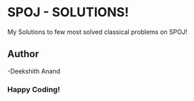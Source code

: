 # SPOJ - SOLUTIONS!
My Solutions to few most solved classical problems on SPOJ!
## Author
-Deekshith Anand
### Happy Coding!
